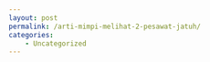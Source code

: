 ```yaml
---
layout: post
permalink: /arti-mimpi-melihat-2-pesawat-jatuh/
categories:
    - Uncategorized
---
```


